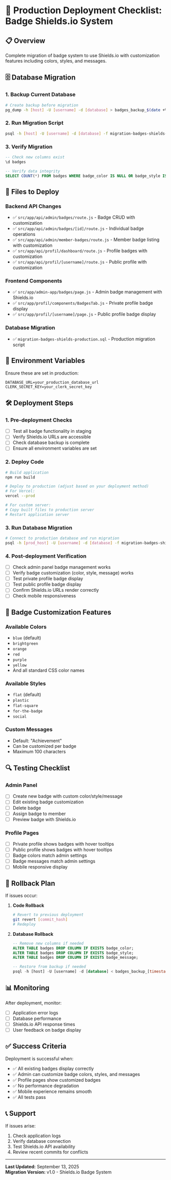 # 🚀 Production Deployment Checklist: Badge Shields.io System

## 📋 Overview
Complete migration of badge system to use Shields.io with customization features including colors, styles, and messages.

## 🗄️ Database Migration

### 1. Backup Current Database
```bash
# Create backup before migration
pg_dump -h [host] -U [username] -d [database] > badges_backup_$(date +%Y%m%d_%H%M%S).sql
```

### 2. Run Migration Script
```bash
psql -h [host] -U [username] -d [database] -f migration-badges-shields-production.sql
```

### 3. Verify Migration
```sql
-- Check new columns exist
\d badges

-- Verify data integrity
SELECT COUNT(*) FROM badges WHERE badge_color IS NULL OR badge_style IS NULL OR badge_message IS NULL;
```

## 📁 Files to Deploy

### Backend API Changes
- ✅ `src/app/api/admin/badges/route.js` - Badge CRUD with customization
- ✅ `src/app/api/admin/badges/[id]/route.js` - Individual badge operations
- ✅ `src/app/api/admin/member-badges/route.js` - Member badge listing with customization
- ✅ `src/app/api/profil/dashboard/route.js` - Profile badges with customization
- ✅ `src/app/api/profil/[username]/route.js` - Public profile with customization

### Frontend Components
- ✅ `src/app/admin-app/badges/page.js` - Admin badge management with Shields.io
- ✅ `src/app/profil/components/BadgesTab.js` - Private profile badge display
- ✅ `src/app/profil/[username]/page.js` - Public profile badge display

### Database Migration
- ✅ `migration-badges-shields-production.sql` - Production migration script

## 🔧 Environment Variables
Ensure these are set in production:
```env
DATABASE_URL=your_production_database_url
CLERK_SECRET_KEY=your_clerk_secret_key
```

## 🛠️ Deployment Steps

### 1. Pre-deployment Checks
- [ ] Test all badge functionality in staging
- [ ] Verify Shields.io URLs are accessible
- [ ] Check database backup is complete
- [ ] Ensure all environment variables are set

### 2. Deploy Code
```bash
# Build application
npm run build

# Deploy to production (adjust based on your deployment method)
# For Vercel:
vercel --prod

# For custom server:
# Copy built files to production server
# Restart application server
```

### 3. Run Database Migration
```bash
# Connect to production database and run migration
psql -h [prod_host] -U [username] -d [database] -f migration-badges-shields-production.sql
```

### 4. Post-deployment Verification
- [ ] Check admin panel badge management works
- [ ] Verify badge customization (color, style, message) works
- [ ] Test private profile badge display
- [ ] Test public profile badge display
- [ ] Confirm Shields.io URLs render correctly
- [ ] Check mobile responsiveness

## 🎨 Badge Customization Features

### Available Colors
- `blue` (default)
- `brightgreen`
- `orange` 
- `red`
- `purple`
- `yellow`
- And all standard CSS color names

### Available Styles
- `flat` (default)
- `plastic`
- `flat-square`
- `for-the-badge`
- `social`

### Custom Messages
- Default: "Achievement"
- Can be customized per badge
- Maximum 100 characters

## 🔍 Testing Checklist

### Admin Panel
- [ ] Create new badge with custom color/style/message
- [ ] Edit existing badge customization
- [ ] Delete badge
- [ ] Assign badge to member
- [ ] Preview badge with Shields.io

### Profile Pages
- [ ] Private profile shows badges with hover tooltips
- [ ] Public profile shows badges with hover tooltips
- [ ] Badge colors match admin settings
- [ ] Badge messages match admin settings
- [ ] Mobile responsive display

## 🚨 Rollback Plan

If issues occur:

1. **Code Rollback**
   ```bash
   # Revert to previous deployment
   git revert [commit_hash]
   # Redeploy
   ```

2. **Database Rollback**
   ```sql
   -- Remove new columns if needed
   ALTER TABLE badges DROP COLUMN IF EXISTS badge_color;
   ALTER TABLE badges DROP COLUMN IF EXISTS badge_style;
   ALTER TABLE badges DROP COLUMN IF EXISTS badge_message;
   
   -- Restore from backup if needed
   psql -h [host] -U [username] -d [database] < badges_backup_[timestamp].sql
   ```

## 📊 Monitoring

After deployment, monitor:
- [ ] Application error logs
- [ ] Database performance
- [ ] Shields.io API response times
- [ ] User feedback on badge display

## ✅ Success Criteria

Deployment is successful when:
- ✅ All existing badges display correctly
- ✅ Admin can customize badge colors, styles, and messages
- ✅ Profile pages show customized badges
- ✅ No performance degradation
- ✅ Mobile experience remains smooth
- ✅ All tests pass

## 📞 Support

If issues arise:
1. Check application logs
2. Verify database connection
3. Test Shields.io API availability
4. Review recent commits for conflicts

---
**Last Updated:** September 13, 2025  
**Migration Version:** v1.0 - Shields.io Badge System
